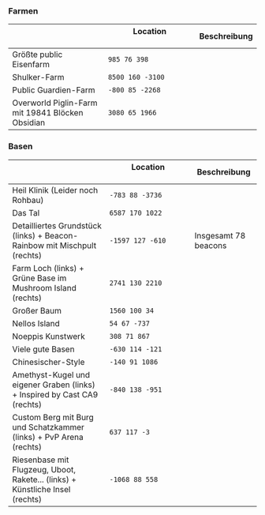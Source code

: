 ### Farmen

|                                                  | Location                                    | Beschreibung |
|--------------------------------------------------|---------------------------------------------|--------------|
| Größte public Eisenfarm                          | `985 76 398`                                |              |
| Shulker-Farm                                     | `8500 160 -3100`                            |              |
| Public Guardien-Farm                             | `-800 85 -2268`                             |              |
| Overworld Piglin-Farm mit 19841 Blöcken Obsidian | `3080 65 1966`                              |              |

### Basen

|                                                                               | Location                                    | Beschreibung         |
|-------------------------------------------------------------------------------|---------------------------------------------|----------------------|
| Heil Klinik (Leider noch Rohbau)                                              | `-783 88 -3736`                             |                      |
| Das Tal                                                                       | `6587 170 1022`                             |                      |
| Detailliertes Grundstück (links) + Beacon-Rainbow mit Mischpult (rechts)      | `-1597 127 -610`                            | Insgesamt 78 beacons |
| Farm Loch (links) + Grüne Base im Mushroom Island (rechts)                    | `2741 130 2210`                             |                      |
| Großer Baum                                                                   | `1560 100 34`                               |                      |
| Nellos Island                                                                 | `54 67 -737`                                |                      |
| Noeppis Kunstwerk                                                             | `308 71 867`                                |                      |
| Viele gute Basen                                                              | `-630 114 -121`                             |                      |
| Chinesischer-Style                                                            | `-140 91 1086`                              |                      |
| Amethyst-Kugel und eigener Graben (links) + Inspired by Cast CA9 (rechts)     | `-840 138 -951`                             |                      |
| Custom Berg mit Burg und Schatzkammer (links) + PvP Arena (rechts)            | `637 117 -3`                                |                      |
| Riesenbase mit Flugzeug, Uboot, Rakete... (links) + Künstliche Insel (rechts) | `-1068 88 558`                              |                      |